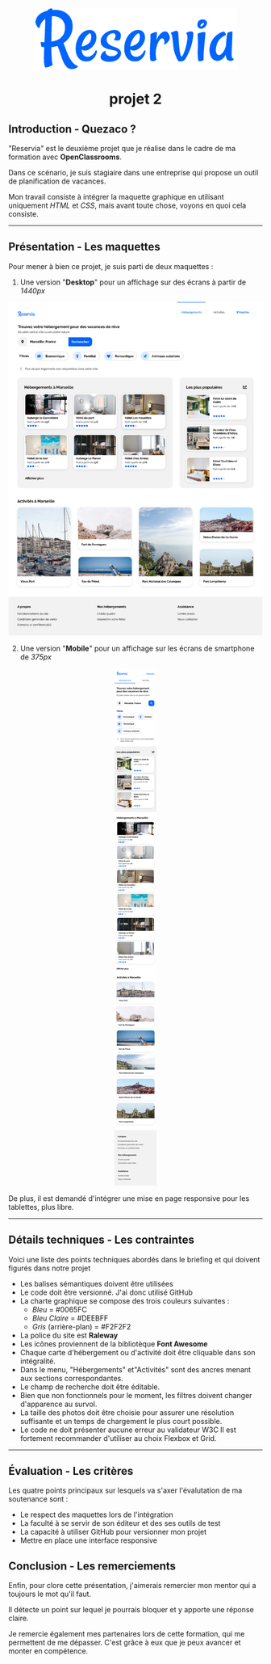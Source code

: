 <p align="center"><img src="./images/Readme/Reservia_logo.png" alt="Reservia"></p> 

<h1 align="center">projet 2</h1>
 

## Introduction - Quezaco ?

"Reservia" est le deuxième projet que je réalise dans le cadre de ma formation avec  **OpenClassrooms**.

Dans ce scénario, je suis stagiaire dans une entreprise qui propose un outil de planification de vacances.

Mon travail consiste à intégrer la maquette graphique en utilisant uniquement *HTML* et *CSS*, mais avant toute chose, voyons en quoi cela consiste.

***************
## Présentation - Les maquettes
Pour mener à bien ce projet, je suis parti de deux maquettes :
1. Une version "**Desktop**" pour un affichage sur des écrans à partir de *1440px*


<p align="center"><img src="./images/Readme/MockUp_Desktop.png" alt="Mock Up version Desktop"></p>

2. Une version "**Mobile**" pour un affichage sur les écrans de smartphone de *375px*

<p align="center"><img src="./images/Readme/MockUp_Mobile.png" alt="Mock Up version Mobile"></p>

De plus, il est demandé d'intégrer une mise en page responsive pour les tablettes, plus libre.

**************************

## Détails techniques - Les contraintes
 Voici une liste des points techniques abordés dans le briefing et qui doivent figurés dans notre projet
 * Les balises sémantiques doivent être utilisées
 * Le code doit être versionné. J'ai donc utilisé GitHub
 * La charte graphique se compose des trois couleurs suivantes :
    * *Bleu* = #0065FC
    * *Bleu Claire* = #DEEBFF
    * *Gris* (arrière-plan) = #F2F2F2
* La police du site est **Raleway**
* Les icônes proviennent de la bibliotèque **Font Awesome**
* Chaque carte d'hébergement ou d'activité doit être cliquable dans son intégralité.
* Dans le menu, "Hébergements" et"Activités" sont des ancres menant aux sections correspondantes.
* Le champ de recherche doit être éditable.
* Bien que non fonctionnels pour le moment, les filtres doivent changer d'apparence au survol.
* La taille des photos doit être choisie pour assurer une résolution suffisante et un temps de chargement le plus court possible.
* Le code ne doit présenter aucune erreur au validateur W3C
Il est fortement recommander d'utiliser au choix Flexbox et Grid.

************************

## Évaluation - Les critères
Les quatre points principaux sur lesquels va s'axer l'évalutation de ma soutenance sont :
* Le respect des maquettes lors de l'intégration
* La faculté à se servir de son éditeur et des ses outils de test
* La capacité à utiliser GitHub pour versionner mon projet
* Mettre en place une interface responsive

## Conclusion - Les remerciements
Enfin, pour clore cette présentation, j'aimerais remercier mon mentor qui a toujours le mot qu'il faut. 

Il détecte un point sur lequel je pourrais bloquer et y apporte une réponse claire.

Je remercie également mes partenaires lors de cette formation, qui me permettent de me dépasser. C'est grâce à eux que je peux avancer et monter en compétence.
